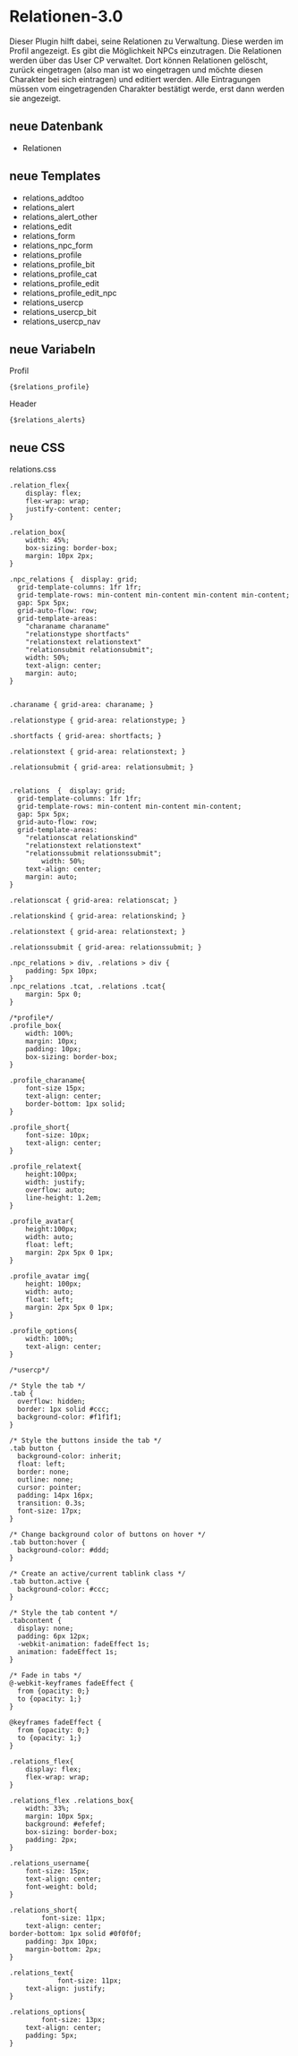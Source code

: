 # Relationen-3.0
Dieser Plugin hilft dabei, seine Relationen zu Verwaltung. Diese werden im Profil angezeigt. Es gibt die Möglichkeit NPCs einzutragen. Die Relationen werden über das User CP verwaltet. Dort können Relationen gelöscht, zurück eingetragen (also man ist wo eingetragen und möchte diesen Charakter bei sich eintragen) und editiert werden. Alle Eintragungen müssen vom eingetragenden Charakter bestätigt werde, erst dann werden sie angezeigt.

## neue Datenbank
- Relationen

## neue Templates
- relations_addtoo 	
- relations_alert 	
- relations_alert_other 	
- relations_edit 	
- relations_form 	
- relations_npc_form 	
- relations_profile 	
- relations_profile_bit 	
- relations_profile_cat 	
- relations_profile_edit 	
- relations_profile_edit_npc 	
- relations_usercp 	
- relations_usercp_bit 	
- relations_usercp_nav

## neue Variabeln
Profil
```
{$relations_profile}
```
Header
```
{$relations_alerts}
```

## neue CSS
relations.css
``` 
.relation_flex{
	display: flex;
	flex-wrap: wrap;
	justify-content: center;
}

.relation_box{
	width: 45%;
	box-sizing: border-box;
	margin: 10px 2px;
}

.npc_relations {  display: grid;
  grid-template-columns: 1fr 1fr;
  grid-template-rows: min-content min-content min-content min-content; 
  gap: 5px 5px;
  grid-auto-flow: row;
  grid-template-areas:
    "charaname charaname"
    "relationstype shortfacts"
    "relationstext relationstext"
    "relationsubmit relationsubmit";
	width: 50%;
	text-align: center;
	margin: auto;
}


.charaname { grid-area: charaname; }

.relationstype { grid-area: relationstype; }

.shortfacts { grid-area: shortfacts; }

.relationstext { grid-area: relationstext; }

.relationsubmit { grid-area: relationsubmit; }


.relations  {  display: grid;
  grid-template-columns: 1fr 1fr;
  grid-template-rows: min-content min-content min-content;
  gap: 5px 5px;
  grid-auto-flow: row;
  grid-template-areas:
    "relationscat relationskind"
    "relationstext relationstext"
    "relationssubmit relationssubmit";
		width: 50%;
	text-align: center;
	margin: auto;
}

.relationscat { grid-area: relationscat; }

.relationskind { grid-area: relationskind; }

.relationstext { grid-area: relationstext; }

.relationssubmit { grid-area: relationssubmit; }

.npc_relations > div, .relations > div {
	padding: 5px 10px;	
}
.npc_relations .tcat, .relations .tcat{
	margin: 5px 0;	
}

/*profile*/
.profile_box{
	width: 100%;
	margin: 10px;
	padding: 10px;
	box-sizing: border-box;
}

.profile_charaname{
	font-size 15px;
	text-align: center;
	border-bottom: 1px solid;
}

.profile_short{
	font-size: 10px;
	text-align: center;
}

.profile_relatext{
	height:100px;
	width: justify;
	overflow: auto;
	line-height: 1.2em;
}

.profile_avatar{
	height:100px;
	width: auto;
	float: left;
	margin: 2px 5px 0 1px;
}

.profile_avatar img{
	height: 100px;
	width: auto;
	float: left;
	margin: 2px 5px 0 1px;
}

.profile_options{
	width: 100%;
	text-align: center;
}

/*usercp*/

/* Style the tab */
.tab {
  overflow: hidden;
  border: 1px solid #ccc;
  background-color: #f1f1f1;
}

/* Style the buttons inside the tab */
.tab button {
  background-color: inherit;
  float: left;
  border: none;
  outline: none;
  cursor: pointer;
  padding: 14px 16px;
  transition: 0.3s;
  font-size: 17px;
}

/* Change background color of buttons on hover */
.tab button:hover {
  background-color: #ddd;
}

/* Create an active/current tablink class */
.tab button.active {
  background-color: #ccc;
}

/* Style the tab content */
.tabcontent {
  display: none;
  padding: 6px 12px;
  -webkit-animation: fadeEffect 1s;
  animation: fadeEffect 1s;
}

/* Fade in tabs */
@-webkit-keyframes fadeEffect {
  from {opacity: 0;}
  to {opacity: 1;}
}

@keyframes fadeEffect {
  from {opacity: 0;}
  to {opacity: 1;}
}

.relations_flex{
	display: flex;
	flex-wrap: wrap;
}

.relations_flex .relations_box{
	width: 33%;
	margin: 10px 5px;
	background: #efefef;
	box-sizing: border-box;
	padding: 2px;
}

.relations_username{
	font-size: 15px;
	text-align: center;
	font-weight: bold;
}

.relations_short{
		font-size: 11px;
	text-align: center;
border-bottom: 1px solid #0f0f0f;
	padding: 3px 10px;
	margin-bottom: 2px;
}

.relations_text{
			font-size: 11px;
	text-align: justify;
}

.relations_options{
		font-size: 13px;
	text-align: center;
	padding: 5px;
}
```
